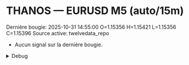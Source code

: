 # THANOS — EURUSD M5 (auto/15m)
Dernière bougie: 2025-10-31 14:55:00  O=1.15356  H=1.15421  L=1.15356  C=1.15396
Source active: twelvedata_repo

- Aucun signal sur la dernière bougie.

<details><summary>Debug</summary>

- TD_API_KEY manquant.

</details>